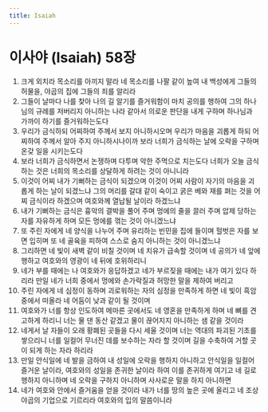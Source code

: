 ```yaml
---
title: Isaiah
---
```


# 이사야 (Isaiah) 58장
1. 크게 외치라 목소리를 아끼지 말라 네 목소리를 나팔 같이 높여 내 백성에게 그들의 허물을, 야곱의 집에 그들의 죄를 알리라
1. 그들이 날마다 나를 찾아 나의 길 알기를 즐거워함이 마치 공의를 행하여 그의 하나님의 규례를 저버리지 아니하는 나라 같아서 의로운 판단을 내게 구하며 하나님과 가까이 하기를 즐거워하는도다
1. 우리가 금식하되 어찌하여 주께서 보지 아니하시오며 우리가 마음을 괴롭게 하되 어찌하여 주께서 알아 주지 아니하시나이까 보라 너희가 금식하는 날에 오락을 구하며 온갖 일을 시키는도다
1. 보라 너희가 금식하면서 논쟁하며 다투며 악한 주먹으로 치는도다 너희가 오늘 금식하는 것은 너희의 목소리를 상달하게 하려는 것이 아니니라
1. 이것이 어찌 내가 기뻐하는 금식이 되겠으며 이것이 어찌 사람이 자기의 마음을 괴롭게 하는 날이 되겠느냐 그의 머리를 갈대 같이 숙이고 굵은 베와 재를 펴는 것을 어찌 금식이라 하겠으며 여호와께 열납될 날이라 하겠느냐
1. 내가 기뻐하는 금식은 흉악의 결박을 풀어 주며 멍에의 줄을 끌러 주며 압제 당하는 자를 자유하게 하며 모든 멍에를 꺾는 것이 아니겠느냐
1. 또 주린 자에게 네 양식을 나누어 주며 유리하는 빈민을 집에 들이며 헐벗은 자를 보면 입히며 또 네 골육을 피하여 스스로 숨지 아니하는 것이 아니겠느냐
1. 그리하면 네 빛이 새벽 같이 비칠 것이며 네 치유가 급속할 것이며 네 공의가 네 앞에 행하고 여호와의 영광이 네 뒤에 호위하리니
1. 네가 부를 때에는 나 여호와가 응답하겠고 네가 부르짖을 때에는 내가 여기 있다 하리라 만일 네가 너희 중에서 멍에와 손가락질과 허망한 말을 제하여 버리고
1. 주린 자에게 네 심정이 동하며 괴로워하는 자의 심정을 만족하게 하면 네 빛이 흑암 중에서 떠올라 네 어둠이 낮과 같이 될 것이며
1. 여호와가 너를 항상 인도하여 메마른 곳에서도 네 영혼을 만족하게 하며 네 뼈를 견고하게 하리니 너는 물 댄 동산 같겠고 물이 끊어지지 아니하는 샘 같을 것이라
1. 네게서 날 자들이 오래 황폐된 곳들을 다시 세울 것이며 너는 역대의 파괴된 기초를 쌓으리니 너를 일컬어 무너진 데를 보수하는 자라 할 것이며 길을 수축하여 거할 곳이 되게 하는 자라 하리라
1. 만일 안식일에 네 발을 금하여 내 성일에 오락을 행하지 아니하고 안식일을 일컬어 즐거운 날이라, 여호와의 성일을 존귀한 날이라 하여 이를 존귀하게 여기고 네 길로 행하지 아니하며 네 오락을 구하지 아니하며 사사로운 말을 하지 아니하면
1. 네가 여호와 안에서 즐거움을 얻을 것이라 내가 너를 땅의 높은 곳에 올리고 네 조상 야곱의 기업으로 기르리라 여호와의 입의 말씀이니라